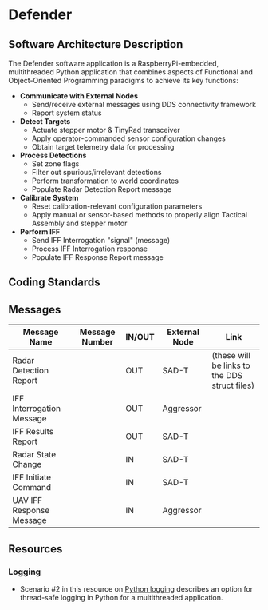 # Defender

## Software Architecture Description
The Defender software application is a RaspberryPi-embedded, multithreaded Python application that combines aspects of Functional and Object-Oriented Programming paradigms to achieve its key functions:
- **Communicate with External Nodes**
    - Send/receive external messages using DDS connectivity framework
    - Report system status
- **Detect Targets** 
    - Actuate stepper motor & TinyRad transceiver
    - Apply operator-commanded sensor configuration changes
    - Obtain target telemetry data for processing
- **Process Detections**
    - Set zone flags
    - Filter out spurious/irrelevant detections
    - Perform transformation to world coordinates
    - Populate Radar Detection Report message
- **Calibrate System**
    - Reset calibration-relevant configuration parameters
    - Apply manual or sensor-based methods to properly align Tactical Assembly and stepper motor
- **Perform IFF**
    - Send IFF Interrogation "signal" (message)
    - Process IFF Interrogation response
    - Populate IFF Response Report message

## Coding Standards

## Messages
| Message Name | Message Number | IN/OUT | External Node | Link |
| ----------- | ----------- | ----------- | ----------- | ----------- |
| Radar Detection Report | | OUT | SAD-T | (these will be links to the DDS struct files)|
| IFF Interrogation Message | | OUT | Aggressor | |
| IFF Results Report | | OUT | SAD-T | |
| Radar State Change | | IN | SAD-T | |
| IFF Initiate Command | | IN | SAD-T | |
| UAV IFF Response Message | | IN | Aggressor | |

## Resources

### Logging
- Scenario #2 in this resource on [Python logging](https://medium.com/analytics-vidhya/the-python-logging-cheatsheet-easy-and-fast-way-to-get-logging-done-in-python-aa3cb99ecfe8#:~:text=The%20fastest%20way%20to%20get,it%20to%20the%20ROOT%20logger) describes an option for thread-safe logging in Python for a multithreaded application.

